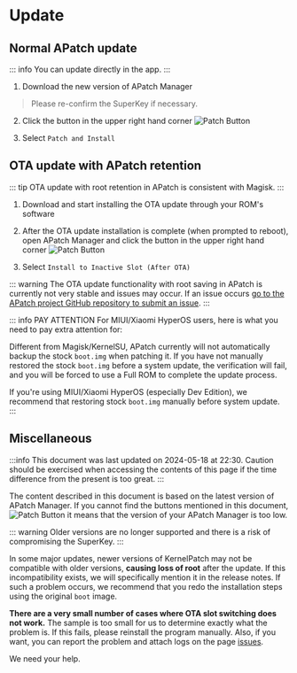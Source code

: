 # Update

## Normal APatch update

::: info
You can update directly in the app.
:::

1. Download the new version of APatch Manager

> Please re-confirm the SuperKey if necessary.

2. Click the button in the upper right hand corner ![Patch Button](/PButton.png)

3. Select `Patch and Install`

## OTA update with APatch retention

::: tip
OTA update with root retention in APatch is consistent with Magisk.
:::

1. Download and start installing the OTA update through your ROM's software

2. After the OTA update installation is complete (when prompted to reboot), open APatch Manager and click the button in the upper right hand corner ![Patch Button](/PButton.png)

3. Select `Install to Inactive Slot (After OTA)`

::: warning
The OTA update functionality with root saving in APatch is currently not very stable and issues may occur. If an issue occurs [go to the APatch project GitHub repository to submit an issue](https://github.com/bmax121/APatch/issues/new/choose).
:::

::: info PAY ATTENTION
For MIUI/Xiaomi HyperOS users, here is what you need to pay extra attention for:

Different from Magisk/KernelSU, APatch currently will not automatically backup the stock `boot.img` when patching it. If you have not manually restored the stock `boot.img` before a system update, the verification will fail, and you will be forced to use a Full ROM to complete the update process.

If you're using MIUI/Xiaomi HyperOS (especially Dev Edition), we recommend that restoring stock `boot.img` manually before system update.
:::

## Miscellaneous

:::info
This document was last updated on 2024-05-18 at 22:30. Caution should be exercised when accessing the contents of this page if the time difference from the present is too great.
:::

The content described in this document is based on the latest version of APatch Manager. If you cannot find the buttons mentioned in this document, ![Patch Button](/PButton.png) it means that the version of your APatch Manager is too low.

::: warning
Older versions are no longer supported and there is a risk of compromising the SuperKey.
:::

In some major updates, newer versions of KernelPatch may not be compatible with older versions, **causing loss of root** after the update. If this incompatibility exists, we will specifically mention it in the release notes. If such a problem occurs, we recommend that you redo the installation steps using the original `boot` image.

**There are a very small number of cases where OTA slot switching does not work.** The sample is too small for us to determine exactly what the problem is. If this fails, please reinstall the program manually. Also, if you want, you can report the problem and attach logs on the page [issues](https://github.com/bmax121/APatch/issues/new/choose).

We need your help.

